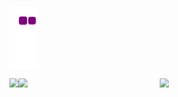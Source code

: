 
![snake gif](https://github.com/berni23/berni23/blob/output/github-contribution-grid-snake.gif)


<p float="left" style="display:flex;">
  
 <img src="https://i.imgur.com/Hse7kMC.gif"/>
  <img width=250 src="https://media4.giphy.com/media/du3J3cXyzhj75IOgvA/giphy.gif?cid=790b76110d7e7df8be7cf962e6b73be43b070762fe3c2cc6&rid=giphy.gif&ct=g"/>
 
 <img src="https://i.imgur.com/Hse7kMC.gif"/>
 
</p>


<!--
**berni23/berni23** is a ✨ _special_ ✨ repository because its `README.md` (this file) appears on your GitHub profile.

Here are some ideas to get you started:

- 🔭 I’m currently working on ...
- 🌱 I’m currently learning ...
- 👯 I’m looking to collaborate on ...
- 🤔 I’m looking for help with ...
- 💬 Ask me about ...
- 📫 How to reach me: ...
- 😄 Pronouns: ...
- ⚡ Fun fact: ...
-->
